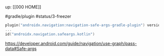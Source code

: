 up: [[000 HOME]]

#gradle/plugin 
#status/3-freezer 

```kotlin
plugin("androidx.navigation:navigation-safe-args-gradle-plugin") version "$nav_version"
...
id("androidx.navigation.safeargs.kotlin")
```


https://developer.android.com/guide/navigation/use-graph/pass-data#Safe-args
